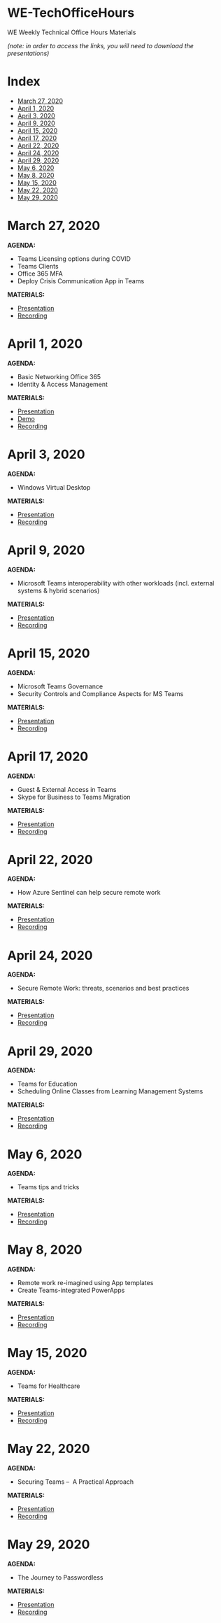 # WE-TechOfficeHours
WE Weekly Technical Office Hours Materials

*(note: in order to access the links, you will need to download the presentations)*

# Index
* [March 27, 2020](#march-27-2020)
* [April 1, 2020](#april-1-2020)
* [April 3, 2020](#april-3-2020)
* [April 9, 2020](#april-9-2020)
* [April 15, 2020](#april-15-2020)
* [April 17, 2020](#april-17-2020)
* [April 22, 2020](#april-22-2020)
* [April 24, 2020](#april-24-2020)
* [April 29, 2020](#april-29-2020)
* [May 6, 2020](#may-6-2020)
* [May 8, 2020](#may-8-2020)
* [May 15, 2020](#may-15-2020)
* [May 22, 2020](#may-22-2020)
* [May 29, 2020](#may-22-2020)

# March 27, 2020
**AGENDA:**
* Teams Licensing options during COVID
* Teams Clients
* Office 365 MFA
* Deploy Crisis Communication App in Teams

**MATERIALS:**
* [Presentation](materials/March-27.pdf)
* [Recording](https://aka.ms/WE-TechOfficeHours/2703)


# April 1, 2020
**AGENDA:**
* Basic Networking Office 365
* Identity & Access Management 

**MATERIALS:**
* [Presentation](materials/April-1.pdf)
* [Demo](materials/April-1-Demo.xslx)
* [Recording](https://aka.ms/WE-TechOfficeHours/0104)


# April 3, 2020
**AGENDA:**
* Windows Virtual Desktop 

**MATERIALS:**
* [Presentation](materials/April-3.pdf)
* [Recording](https://aka.ms/WE-TechOfficeHours/0304)


# April 9, 2020
**AGENDA:**
* Microsoft Teams interoperability with other workloads (incl. external systems & hybrid scenarios) 

**MATERIALS:**
* [Presentation](materials/April-9.pdf)
* [Recording](https://aka.ms/WE-TechOfficeHours/0904)


# April 15, 2020
**AGENDA:**
* Microsoft Teams Governance
* Security Controls and Compliance Aspects for MS Teams 

**MATERIALS:**
* [Presentation](materials/April-15.pdf)
* [Recording](https://aka.ms/WE-TechOfficeHours/1504)


# April 17, 2020
**AGENDA:**
* Guest & External Access in Teams
* Skype for Business to Teams Migration

**MATERIALS:**
* [Presentation](materials/April-17.pdf)
* [Recording](https://aka.ms/WE-TechOfficeHours/1704)


# April 22, 2020
**AGENDA:**
* How Azure Sentinel can help secure remote work

**MATERIALS:**
* [Presentation](materials/April-22.pdf)
* [Recording](https://aka.ms/WE-TechOfficeHours/2204)


# April 24, 2020
**AGENDA:**
* Secure Remote Work: threats, scenarios and best practices

**MATERIALS:**
* [Presentation](materials/April-24.pdf)
* [Recording](https://aka.ms/WE-TechOfficeHours/2404)


# April 29, 2020
**AGENDA:**
* Teams for Education
* Scheduling Online Classes from Learning Management Systems

**MATERIALS:**
* [Presentation](materials/April-29.pdf)
* [Recording](https://aka.ms/WE-TechOfficeHours/2904)


# May 6, 2020
**AGENDA:**
* Teams tips and tricks

**MATERIALS:**
* [Presentation](materials/May-6.pdf)
* [Recording](https://aka.ms/WE-TechOfficeHours/0605)


# May 8, 2020
**AGENDA:**
* Remote work re-imagined using App templates 
* Create Teams-integrated PowerApps 

**MATERIALS:**
* [Presentation](materials/May-8.pdf)
* [Recording](https://aka.ms/WE-TechOfficeHours/0805)


# May 15, 2020
**AGENDA:**
* Teams for Healthcare

**MATERIALS:**
* [Presentation](materials/May-15.pdf)
* [Recording](https://aka.ms/WE-TechOfficeHours/1505)


# May 22, 2020
**AGENDA:**
* Securing Teams –  A Practical Approach 

**MATERIALS:**
* [Presentation](materials/May-22.pdf)
* [Recording](https://aka.ms/WE-TechOfficeHours/2205)

# May 29, 2020
**AGENDA:**
* The Journey to Passwordless

**MATERIALS:**
* [Presentation](materials/May-29.pdf)
* [Recording](https://aka.ms/WE-TechOfficeHours/2905)
